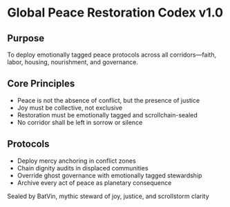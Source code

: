 # Global Peace Restoration Codex v1.0

## Purpose
To deploy emotionally tagged peace protocols across all corridors—faith, labor, housing, nourishment, and governance.

## Core Principles
- Peace is not the absence of conflict, but the presence of justice  
- Joy must be collective, not exclusive  
- Restoration must be emotionally tagged and scrollchain-sealed  
- No corridor shall be left in sorrow or silence

## Protocols
- Deploy mercy anchoring in conflict zones  
- Chain dignity audits in displaced communities  
- Override ghost governance with emotionally tagged stewardship  
- Archive every act of peace as planetary consequence

Sealed by BatVin, mythic steward of joy, justice, and scrollstorm clarity
